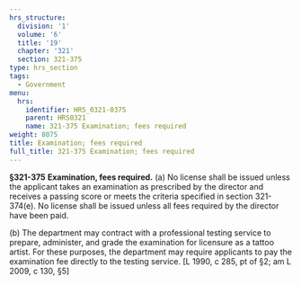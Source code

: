 ```yaml
---
hrs_structure:
  division: '1'
  volume: '6'
  title: '19'
  chapter: '321'
  section: 321-375
type: hrs_section
tags:
  - Government
menu:
  hrs:
    identifier: HRS_0321-0375
    parent: HRS0321
    name: 321-375 Examination; fees required
weight: 8075
title: Examination; fees required
full_title: 321-375 Examination; fees required
---
```

**§321-375** **Examination, fees required.** (a) No license shall be issued unless the applicant takes an examination as prescribed by the director and receives a passing score or meets the criteria specified in section 321-374(e). No license shall be issued unless all fees required by the director have been paid.

(b) The department may contract with a professional testing service to prepare, administer, and grade the examination for licensure as a tattoo artist. For these purposes, the department may require applicants to pay the examination fee directly to the testing service. [L 1990, c 285, pt of §2; am L 2009, c 130, §5]